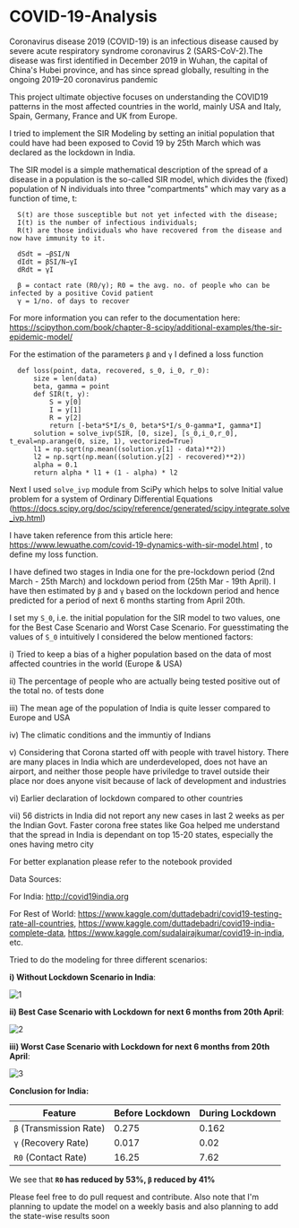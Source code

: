# COVID-19-Analysis
Coronavirus disease 2019 (COVID-19) is an infectious disease caused by severe acute respiratory syndrome coronavirus 2 (SARS-CoV-2).The disease was first identified in December 2019 in Wuhan, the capital of China's Hubei province, and has since spread globally, resulting in the ongoing 2019–20 coronavirus pandemic

This project ultimate objective focuses on understanding the COVID19 patterns in the most affected countries in the world, mainly USA and Italy, Spain, Germany, France and UK from Europe.

I tried to implement the SIR Modeling by setting an initial population that could have had been exposed to Covid 19 by 25th March which was declared as the lockdown in India. 

The SIR model is a simple mathematical description of the spread of a disease in a population is the so-called SIR model, which divides the (fixed) population of N individuals into three "compartments" which may vary as a function of time, t:

      S(t) are those susceptible but not yet infected with the disease;
      I(t) is the number of infectious individuals;
      R(t) are those individuals who have recovered from the disease and now have immunity to it.

      dSdt = −βSI/N
      dIdt = βSI/N−γI 
      dRdt = γI
      
      β = contact rate (R0/γ); R0 = the avg. no. of people who can be infected by a positive Covid patient 
      γ = 1/no. of days to recover

For more information you can refer to the documentation here: https://scipython.com/book/chapter-8-scipy/additional-examples/the-sir-epidemic-model/

For the estimation of the parameters `β` and `γ` I defined a loss function

      def loss(point, data, recovered, s_0, i_0, r_0):
          size = len(data)
          beta, gamma = point
          def SIR(t, y):
              S = y[0]
              I = y[1]
              R = y[2]
              return [-beta*S*I/s_0, beta*S*I/s_0-gamma*I, gamma*I]
          solution = solve_ivp(SIR, [0, size], [s_0,i_0,r_0], t_eval=np.arange(0, size, 1), vectorized=True)
          l1 = np.sqrt(np.mean((solution.y[1] - data)**2))
          l2 = np.sqrt(np.mean((solution.y[2] - recovered)**2))
          alpha = 0.1
          return alpha * l1 + (1 - alpha) * l2
          
Next I used `solve_ivp` module from SciPy which helps to solve Initial value problem for a system of Ordinary Differential Equations (https://docs.scipy.org/doc/scipy/reference/generated/scipy.integrate.solve_ivp.html)
          
I have taken reference from this article here: https://www.lewuathe.com/covid-19-dynamics-with-sir-model.html , to define my loss function.

I have defined two stages in India one for the pre-lockdown period (2nd March - 25th March) and lockdown period from (25th Mar - 19th April). I have then estimated by `β` and `γ` based on the lockdown period and hence predicted for a period of next 6 months starting from April 20th. 

I set my `S_0`, i.e. the initial population for the SIR model to two values, one for the Best Case Scenario and Worst Case Scenario. For guesstimating the values of `S_0` intuitively I considered the below mentioned factors:

i) Tried to keep a bias of a higher population based on the data of most affected countries in the world (Europe & USA)

ii) The percentage of people who are actually being tested positive out of the total no. of tests done

iii) The mean age of the population of India is quite lesser compared to Europe and USA

iv) The climatic conditions and the immuntiy of Indians

v) Considering that Corona started off with people with travel history. There are many places in India which are underdeveloped, does not have an airport, and neither those people have priviledge to travel outside their place nor does anyone visit because of lack of development and industries

vi) Earlier declaration of lockdown compared to other countries

vii) 56 districts in India did not report any new cases in last 2 weeks as per the Indian Govt. Faster corona free states like Goa helped me understand that the spread in India is dependant on top 15-20 states, especially the ones having metro city

For better explanation please refer to the notebook provided

Data Sources:

For India: http://covid19india.org

For Rest of World: https://www.kaggle.com/duttadebadri/covid19-testing-rate-all-countries, https://www.kaggle.com/duttadebadri/covid19-india-complete-data, https://www.kaggle.com/sudalairajkumar/covid19-in-india, etc.

Tried to do the modeling for three different scenarios:

**i) Without Lockdown Scenario in India**:

![1](https://user-images.githubusercontent.com/24243687/80021971-f9726100-84f8-11ea-9f9c-17e479bf0f00.JPG)

**ii) Best Case Scenario with Lockdown for next 6 months from 20th April**:

![2](https://user-images.githubusercontent.com/24243687/80022054-20309780-84f9-11ea-8472-6f946497de0c.JPG)

**iii) Worst Case Scenario with Lockdown for next 6 months from 20th April**:

![3](https://user-images.githubusercontent.com/24243687/80022145-3fc7c000-84f9-11ea-9093-961d239a9ac2.JPG)


**Conclusion for India:**


| Feature | Before Lockdown | During Lockdown |
| ------------- | ------------- | ------------- |
| `β` (Transmission Rate)  | 0.275  | 0.162 |
| `γ` (Recovery Rate) | 0.017  | 0.02  |
| `R0` (Contact Rate) | 16.25 | 7.62 |

We see that **`R0` has reduced by 53%, `β` reduced by 41%**

Please feel free to do pull request and contribute. Also note that I'm planning to update the model on a weekly basis and also planning to add the state-wise results soon
